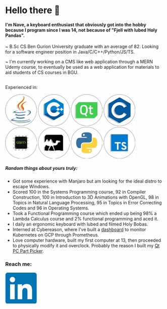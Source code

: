 # Hello there :wave:

#### I'm Nave, a keyboard enthusiast that obviously got into the hobby because I program since I was 14, not because of "Fjell with lubed Holy Pandas".
~ B.Sc CS Ben Gurion University graduate with an average of 82. Looking for a software engineer position in Java/C/C++/Python/JS/TS.

~ I'm currently working on a CMS like web application through a MERN Udemy course, to eventually be used as a web application for materials to aid students of CS courses in BGU.
##

###
Experienced in:

[![Java](Resources/Logos/java_100.png)][2]  [![C++](Resources/Logos/c++_100.png)][3]  [![C](Resources/Logos/qt_100.png)][4]  [![C](Resources/Logos/c_100.png)][5]  [![Assembly](Resources/Logos/asm_100.png)][6]  [![Ocaml](Resources/Logos/ocaml_100.png)][7]  [![PYTHON](Resources/Logos/python_100.png)][8]  [![TS](Resources/Logos/ts_100.png)][9]

##### Random things about yours truly:
* Got some experience with Manjaro but am looking for the ideal distro to escape Windows.
* Scored 100 in the Systems Programming course, 92 in Compiler Construction, 100 in Introduction to 3D Animations with OpenGL, 98 in Topics in Natural Language Processing, 95 in Topics in Error Correcting Codes and 96 in Operating Systems.
* Took a Functional Programming course which ended up being 98% a Lambda Calculus course and 2% functional programming and aced it.
* I daily an ergonomic keyboard with lubed and filmed Holy Bobas.
* Interned at Cybereason, where I've built a [dashboard](https://github.com/ThatGuyVanquish/CRStarshipDemo) to monitor Kubernetes on GCP through Prometheus.
* Love computer hardware, built my first computer at 13, then proceeded to physically modify it and overclock. Probably the reason I built my [Qt PC Part Picker](https://github.com/ThatGuyVanquish/QtPCPartPicker).


### Reach me:

[![LinkedIn](Resources/Logos/LinkedIn.png)][1]

[1]: https://www.linkedin.com/in/nave-hersco/
[2]: https://github.com/ThatGuyVanquish/SPL-Assignment-2
[3]: https://github.com/ThatGuyVanquish/3DAnimations_FP
[4]: https://github.com/ThatGuyVanquish/QtPCPartPicker
[5]: https://github.com/ThatGuyVanquish/ESPL
[6]: https://github.com/ThatGuyVanquish/CC_FP
[7]: https://github.com/ThatGuyVanquish/CC_AS2
[8]: https://github.com/ThatGuyVanquish/ReedSolomon_Sage
[9]: https://github.com/ThatGuyVanquish/PPL-Assignment-4

<!--
**ThatGuyVanquish/ThatGuyVanquish** is a ✨ _special_ ✨ repository because its `README.md` (this file) appears on your GitHub profile.

Here are some ideas to get you started:

- 🔭 I’m currently working on ...
- 🌱 I’m currently learning ...
- 👯 I’m looking to collaborate on ...
- 🤔 I’m looking for help with ...
- 💬 Ask me about ...
- 📫 How to reach me: ...
- 😄 Pronouns: ...
- ⚡ Fun fact: ...
-->

